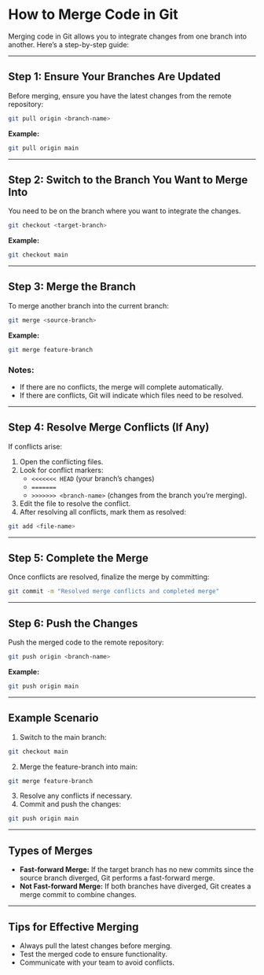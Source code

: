 # How to Merge Code in Git

Merging code in Git allows you to integrate changes from one branch into another. Here’s a step-by-step guide:

---

## Step 1: Ensure Your Branches Are Updated

Before merging, ensure you have the latest changes from the remote repository:

```bash
git pull origin <branch-name>
```

**Example:**

```bash
git pull origin main
```

---

## Step 2: Switch to the Branch You Want to Merge Into

You need to be on the branch where you want to integrate the changes.

```bash
git checkout <target-branch>
```

**Example:**

```bash
git checkout main
```

---

## Step 3: Merge the Branch

To merge another branch into the current branch:

```bash
git merge <source-branch>
```

**Example:**

```bash
git merge feature-branch
```

### Notes:
- If there are no conflicts, the merge will complete automatically.
- If there are conflicts, Git will indicate which files need to be resolved.

---

## Step 4: Resolve Merge Conflicts (If Any)

If conflicts arise:

1. Open the conflicting files.
2. Look for conflict markers:
   - `<<<<<<< HEAD` (your branch’s changes)
   - `=======`
   - `>>>>>>> <branch-name>` (changes from the branch you’re merging).
3. Edit the file to resolve the conflict.
4. After resolving all conflicts, mark them as resolved:

```bash
git add <file-name>
```

---

## Step 5: Complete the Merge

Once conflicts are resolved, finalize the merge by committing:

```bash
git commit -m "Resolved merge conflicts and completed merge"
```

---

## Step 6: Push the Changes

Push the merged code to the remote repository:

```bash
git push origin <branch-name>
```

**Example:**

```bash
git push origin main
```

---

## Example Scenario

1. Switch to the main branch:

```bash
git checkout main
```

2. Merge the feature-branch into main:

```bash
git merge feature-branch
```

3. Resolve any conflicts if necessary.
4. Commit and push the changes:

```bash
git push origin main
```

---

## Types of Merges

- **Fast-forward Merge:** If the target branch has no new commits since the source branch diverged, Git performs a fast-forward merge.
- **Not Fast-forward Merge:** If both branches have diverged, Git creates a merge commit to combine changes.

---

## Tips for Effective Merging

- Always pull the latest changes before merging.
- Test the merged code to ensure functionality.
- Communicate with your team to avoid conflicts.
